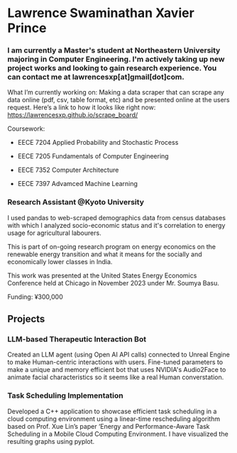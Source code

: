# Lawrence Swaminathan Xavier Prince


### I am currently a Master's student at Northeastern University majoring in Computer Engineering. I'm actively taking up new project works and looking to gain research experience. You can contact me at lawrencesxp[at]gmail[dot]com.
 What I’m currently working on:[](https://lawrencesxp.github.io/#what-im-currently-working-on)
Making a data scraper that can scrape any data online (pdf, csv, table format, etc) and be presented online at the users request. Here’s a link to how it looks like right now: https://lawrencesxp.github.io/scrape_board/

Coursework:

* EECE 7204 Applied Probability and Stochastic Process

* EECE 7205 Fundamentals of Computer Engineering

* EECE 7352 Computer Architecture

* EECE 7397 Advamced Machine Learning

### Research Assistant @Kyoto University

I used pandas to web-scraped demographics data from census databases with which I analyzed socio-economic status and it's correlation to energy usage for agricultural labourers.

This is part of on-going research program on energy economics on the renewable energy transition and what it means for the socially and economically lower classes in India.

This work was presented at the United States Energy Economics Conference held at Chicago in November 2023 under Mr. Soumya Basu.

Funding: ¥300,000

## Projects
### LLM-based Therapeutic Interaction Bot
Created an LLM agent (using Open AI API calls) connected to Unreal Engine to make Human-centric interactions with users. Fine-tuned parameters to make a unique and memory efficient bot that uses NVIDIA's Audio2Face to animate facial characteristics so it seems like a real Human converstation.

### Task Scheduling Implementation

Developed a C++ application to showcase efficient task scheduling in a cloud computing environment using a linear-time rescheduling algorithm based on Prof. Xue Lin’s paper ‘Energy and Performance-Aware Task Scheduling in a Mobile Cloud Computing Environment. I have visualized the resulting graphs using pyplot.

  
 